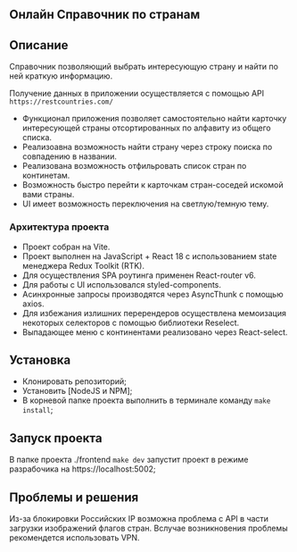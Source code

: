 ## Онлайн Справочник по странам
## Описание
Справочник позволяющий выбрать интересующую страну и найти по ней краткую информацию.

Получение данных в приложении осуществляется с помощью API `https://restcountries.com/`

- Функционал приложения позволяет самостоятельно найти карточку интересующей страны отсортированных по алфавиту из общего списка.
- Реализоавна возможность найти страну через строку поиска по совпадению в названии.
- Реализована возможность отфильровать список стран по континетам.
- Возможность быстро перейти к карточкам стран-соседей искомой вами страны.
- UI имеет возможность переключения на светлую/темную тему.

### Архитектура проекта
- Проект собран на Vite.
- Проект выполнен на JavaScript + React 18 с использованием state менеджера Redux Toolkit (RTK).
- Для осуществления SPA роутинга применен React-router v6.
- Для работы с UI использовался styled-components.
- Асинхронные запросы производятся через AsyncThunk с помощью axios.
- Для избежания излишних перерендеров осуществлена мемоизация некоторых селекторов с помощью библиотеки Reselect.
- Выпадающее меню с континентами реализовано через React-select.

## Установка
- Клонировать репозиторий;
- Установить [NodeJS и NPM];
- В корневой папке проекта выполнить в терминале команду `make install`;

## Запуск проекта
В папке проекта ./frontend `make dev` запустит проект в режиме разрабочика на https://localhost:5002;

## Проблемы и решения
Из-за блокировки Российских IP возможна проблема с API в части загрузки изображений флагов стран. Вслучае возникновения проблемы рекомендется использовать VPN.